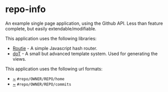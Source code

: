 # repo-info

An example single page application, using the Github API. Less than feature complete, but easily extendable/modifiable.

This application uses the following libraries:

* [Routie](https://github.com/jgallen23/routie) - A simple Javascript hash router.
* [doT](https://github.com/olado/doT) - A small but advanced template system. Used for generating the views.

This application uses the following url formats:

* [~](http://isaacrg.github.io/repo-info/#repo/isaacrg/repo-info/home)    `#repo/OWNER/REPO/home` 
* [~](http://isaacrg.github.io/repo-info/#repo/isaacrg/repo-info/commits) `#repo/OWNER/REPO/commits`
